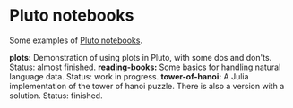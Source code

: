 # Pluto notebooks

Some examples of [Pluto notebooks](https://github.com/fonsp/Pluto.jl).

**plots:** Demonstration of using plots in Pluto, with some dos and don'ts. Status: almost finished.
**reading-books:** Some basics for handling natural language data. Status: work in progress.
**tower-of-hanoi:** A Julia implementation of the tower of hanoi puzzle. There is also a version with a solution. Status: finished.
